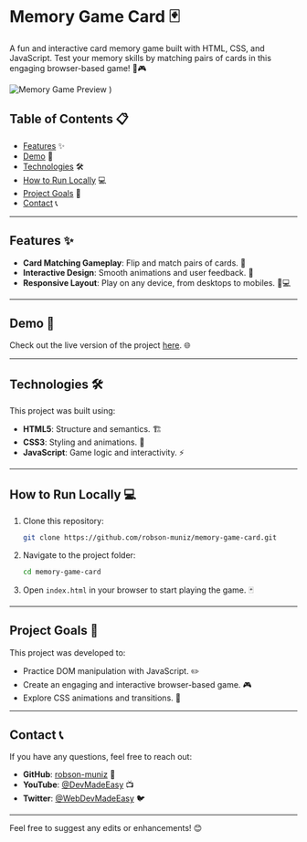 
# Memory Game Card 🃏

A fun and interactive card memory game built with HTML, CSS, and JavaScript. Test your memory skills by matching pairs of cards in this engaging browser-based game! 🧠🎮

![Memory Game Preview](https://github.com/user-attachments/assets/c8d5a6f3-1089-4d20-8474-b144060e983e)
)

## Table of Contents 📋

- [Features](#features) ✨
- [Demo](#demo) 🚀
- [Technologies](#technologies) 🛠️
- [How to Run Locally](#how-to-run-locally) 💻
- [Project Goals](#project-goals) 🎯
- [Contact](#contact) 📞

---

## Features ✨

- **Card Matching Gameplay**: Flip and match pairs of cards. 🔄
- **Interactive Design**: Smooth animations and user feedback. 💫
- **Responsive Layout**: Play on any device, from desktops to mobiles. 📱💻

---

## Demo 🚀

Check out the live version of the project [here]((https://radiant-choux-6d16a9.netlify.app)). 🌐

---

## Technologies 🛠️

This project was built using:

- **HTML5**: Structure and semantics. 🏗️
- **CSS3**: Styling and animations. 🎨
- **JavaScript**: Game logic and interactivity. ⚡

---

## How to Run Locally 💻

1. Clone this repository:
   ```bash
   git clone https://github.com/robson-muniz/memory-game-card.git
   ```
2. Navigate to the project folder:
   ```bash
   cd memory-game-card
   ```
3. Open `index.html` in your browser to start playing the game. 🃏

---

## Project Goals 🎯

This project was developed to:

- Practice DOM manipulation with JavaScript. ✏️
- Create an engaging and interactive browser-based game. 🎮
- Explore CSS animations and transitions. 🌟

---

## Contact 📞

If you have any questions, feel free to reach out:

- **GitHub**: [robson-muniz](https://github.com/robson-muniz) 🐙
- **YouTube**: [@DevMadeEasy](https://youtube.com/@DevMadeEasy) 📺
- **Twitter**: [@WebDevMadeEasy](https://x.com/WebDevMadeEasy) 🐦

---

Feel free to suggest any edits or enhancements! 😊
